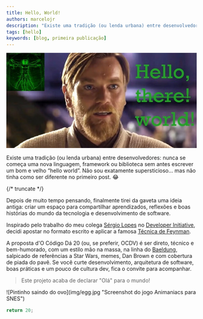 ```yaml
---
title: Hello, World!
authors: marcelojr
description: "Existe uma tradição (ou lenda urbana) entre desenvolvedores: nunca se começa uma nova linguagem, framework ou biblioteca sem antes escrever um bom e velho “hello world”. Não sou exatamente supersticioso… mas não tinha como ser diferente no primeiro post."
tags: [hello]
keywords: [blog, primeira publicação]
---
```


![Obi Wan Kenobi falando "Hello, world!" ao invés de "Hello, there!"](img/hello_there.jpg "Obi Wan Kenobi (personagem da saga Star Wars)")

Existe uma tradição (ou lenda urbana) entre desenvolvedores: nunca se começa uma nova linguagem, framework ou biblioteca sem antes escrever um bom e velho “hello world”. Não sou exatamente supersticioso… mas não tinha como ser diferente no primeiro post. 😂

{/* truncate */}

Depois de muito tempo pensando, finalmente tirei da gaveta uma ideia antiga: criar um espaço para compartilhar aprendizados, reflexões e boas histórias do mundo da tecnologia e desenvolvimento de software.

Inspirado pelo trabalho do meu colega [Sérgio Lopes](https://www.linkedin.com/in/sergio-lopes-20131a33/) no [Developer Initiative](https://deviniciative.wordpress.com/), decidi apostar no formato escrito e aplicar a famosa [Técnica de Feynman](https://deviniciative.wordpress.com/2024/05/26/tecnica-de-estudo-aplicando-a-tecnica-de-feynman/ "Técnica de Estudo | Aplicando a Técnica de Feynman").

A proposta d'O Código Dá 20 (ou, se preferir, OCDV) é ser direto, técnico e bem-humorado, com um estilo mão na massa, na linha do [Baeldung](https://www.baeldung.com/), salpicado de referências a Star Wars, memes, Dan Brown e com cobertura de piada do pavê. Se você curte desenvolvimento, arquitetura de software, boas práticas e um pouco de cultura dev, fica o convite para acompanhar.

> Este projeto acaba de declarar "Olá" para o mundo!

<div class="text--center">
  ![Pintinho saindo do ovo](img/egg.jpg "Screenshot do jogo Animaniacs para SNES")
</div>

```js
return 20;
```

